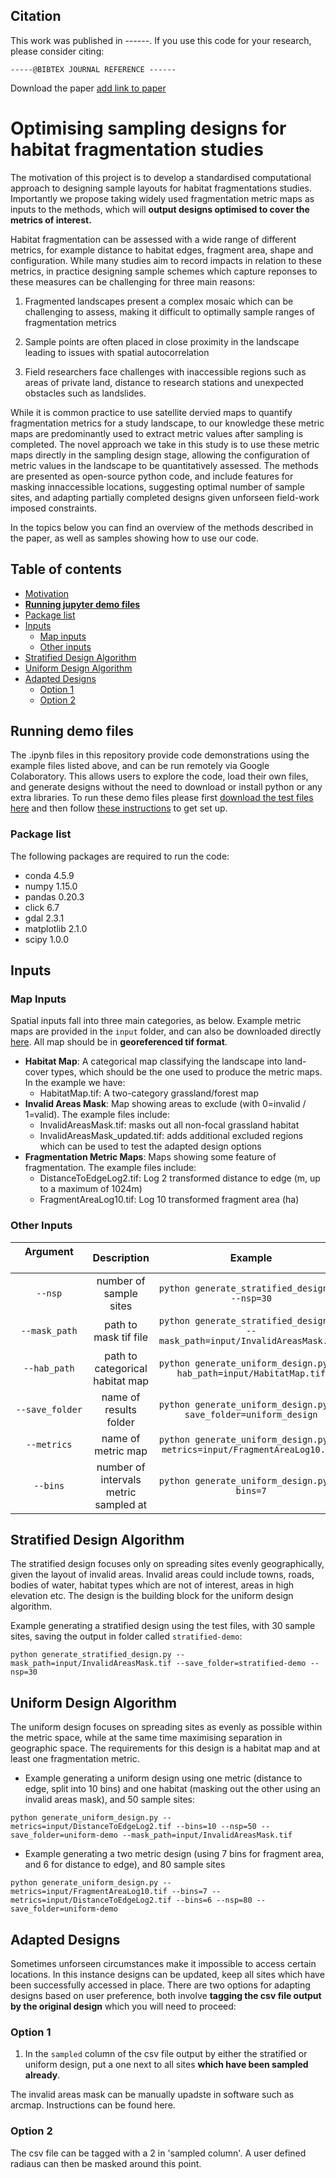 ## Citation
This work was published in ------. If you use this code for your research, please consider citing:
```
-----@BIBTEX JOURNAL REFERENCE ------
```
Download the paper [add link to paper](https://github.com/EllieBowler/optimising-sample-designs/name-of-the.pdf)

<a name="optimising-sample-designs"></a>
# Optimising sampling designs for habitat fragmentation studies
  
The motivation of this project is to develop a standardised computational approach to designing sample layouts for habitat fragmentations studies. 
Importantly we propose taking widely used fragmentation metric maps as inputs to the methods, which will **output designs optimised to cover the metrics of interest.**

Habitat fragmentation can be assessed with a wide range of different metrics, for example distance to habitat edges, fragment area, shape and configuration. While many studies aim to record impacts in relation to these metrics, in practice designing sample schemes which capture reponses to these measures can be challenging for three main reasons:
1. Fragmented landscapes present a complex mosaic which can be challenging to assess, making it difficult to optimally sample ranges of fragmentation metrics

2. Sample points are often placed in close proximity in the landscape leading to issues with spatial autocorrelation

3. Field researchers face challenges with inaccessible regions such as areas of private land, distance to research stations and unexpected obstacles such as landslides.

While it is common practice to use satellite dervied maps to quantify fragmentation metrics for a study landscape, to our knowledge these metric maps are predominantly used to extract metric values after sampling is completed. The novel approach we take in this study is to use these metric maps directly in the sampling design stage, allowing the configuration of metric values in the landscape to be quantitatively assessed. The methods are presented as open-source python code, and include features for masking innaccessible locations, suggesting optimal number of sample sites, and adapting partially completed designs given unforseen field-work imposed constraints.
  
In the topics below you can find an overview of the methods described in the paper, as well as samples showing how to use our code.

## Table of contents

- [Motivation](#optimising-sample-designs)
- [**Running jupyter demo files**](#running-demo-files)
- [Package list](#package-list)
- [Inputs](#inputs)
  - [Map inputs](#map-inputs)
  - [Other inputs](#other-inputs)
- [Stratified Design Algorithm](#stratified-design-algorithm)
- [Uniform Design Algorithm](#uniform-design-algorithm)
- [Adapted Designs](#adapted-designs)
  - [Option 1](#option-1)
  - [Option 2](#option-2)

## Running demo files

The .ipynb files in this repository provide code demonstrations using the example files listed above, and can be run remotely via Google Colaboratory. This allows users to explore the code, load their own files, and generate designs without the need to download or install python or any extra libraries. To run these demo files please first [download the test files here](https://github.com/EllieBowler/optimising-sample-designs/raw/master/test_files.zip) and then follow [these instructions](https://github.com/EllieBowler/optimising-sample-designs/raw/master/jupyter-colab-instructions.pdf) to get set up. 


### Package list

The following packages are required to run the code:

- conda 4.5.9
- numpy 1.15.0
- pandas 0.20.3
- click 6.7
- gdal 2.3.1
- matplotlib 2.1.0
- scipy 1.0.0

## Inputs

### Map Inputs
Spatial inputs fall into three main categories, as below. Example metric maps are provided in the ```input``` folder, and can also be downloaded directly [here](https://github.com/EllieBowler/optimising-sample-designs/raw/master/test_files.zip). All map should be in **georeferenced tif format**. 

- **Habitat Map**: A categorical map classifying the landscape into land-cover types, which should be the one used to produce the metric maps. In the example we have:
  - HabitatMap.tif: A two-category grassland/forest map
- **Invalid Areas Mask**: Map showing areas to exclude (with 0=invalid / 1=valid). The example files include:
  - InvalidAreasMask.tif: masks out all non-focal grassland habitat
  - InvalidAreasMask_updated.tif: adds additional excluded regions which can be used to test the adapted design options
- **Fragmentation Metric Maps**: Maps showing some feature of fragmentation. The example files include:
  - DistanceToEdgeLog2.tif: Log 2 transformed distance to edge (m, up to a maximum of 1024m)
  - FragmentAreaLog10.tif: Log 10 transformed fragment area (ha)
  
### Other Inputs

| Argument &nbsp;&nbsp;&nbsp;&nbsp;&nbsp;&nbsp;&nbsp;&nbsp;&nbsp;&nbsp;&nbsp;&nbsp;&nbsp;&nbsp;&nbsp;&nbsp;&nbsp;&nbsp;&nbsp;&nbsp;&nbsp;&nbsp;&nbsp;&nbsp;&nbsp;| Description | Example |
|:-------------:|:-----------:|:-----------:|
| `--nsp` |	number of sample sites | `python generate_stratified_design.py --nsp=30` | `30`|  
| `--mask_path` | path to mask tif file | `python generate_stratified_design.py --mask_path=input/InvalidAreasMask.tif` |   
| `--hab_path` | path to categorical habitat map | `python generate_uniform_design.py --hab_path=input/HabitatMap.tif` | 
| `--save_folder` | name of results folder | `python generate_uniform_design.py --save_folder=uniform_design` |   
| `--metrics` | name of metric map | `python generate_uniform_design.py --metrics=input/FragmentAreaLog10.tif` | 
| `--bins` | number of intervals metric sampled at | `python generate_uniform_design.py --bins=7` | 


## Stratified Design Algorithm

The stratified design focuses only on spreading sites evenly geographically, given the layout of invalid areas. Invalid areas could include towns, roads, bodies of water, habitat types which are not of interest, areas in high elevation etc. The design is the building block for the uniform design algorithm. 

Example generating a stratified design using the test files, with 30 sample sites, saving the output in folder called `stratified-demo`:

`python generate_stratified_design.py --mask_path=input/InvalidAreasMask.tif --save_folder=stratified-demo --nsp=30`


## Uniform Design Algorithm 

The uniform design focuses on spreading sites as evenly as possible within the metric space, while at the same time maximising separation in geographic space. The requirements for this design is a habitat map and at least one fragmentation metric. 

- Example generating a uniform design using one metric (distance to edge, split into 10 bins) and one habitat (masking out the other using an invalid areas mask), and 50 sample sites:

`python generate_uniform_design.py --metrics=input/DistanceToEdgeLog2.tif --bins=10 --nsp=50 --save_folder=uniform-demo --mask_path=input/InvalidAreasMask.tif`

- Example generating a two metric design (using 7 bins for fragment area, and 6 for distance to edge), and 80 sample sites

`python generate_uniform_design.py --metrics=input/FragmentAreaLog10.tif --bins=7 --metrics=input/DistanceToEdgeLog2.tif --bins=6 --nsp=80 --save_folder=uniform-demo`


## Adapted Designs

Sometimes unforseen circumstances make it impossible to access certain locations. In this instance designs can be updated, keep all sites which have been successfully accessed in place. There are two options for adapting designs based on user preference, both involve **tagging the csv file output by the original design** which you will need to proceed:

### Option 1

1. In the ```sampled``` column of the csv file output by either the stratified or uniform design, put a one next to all sites **which have been sampled already**.

The invalid areas mask can be manually upadste in software such as arcmap. Instructions can be found here. 

### Option 2

The csv file can be tagged with a 2 in 'sampled column'. A user defined radiaus can then be masked around this point. 
